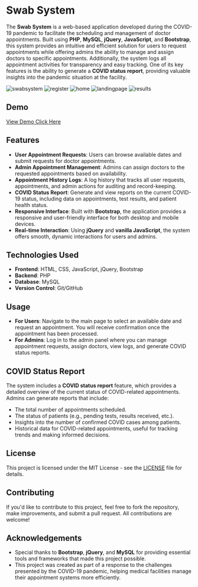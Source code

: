 # Swab System

The **Swab System** is a web-based application developed during the COVID-19 pandemic to facilitate the scheduling and management of doctor appointments. Built using **PHP**, **MySQL**, **jQuery**, **JavaScript**, and **Bootstrap**, this system provides an intuitive and efficient solution for users to request appointments while offering admins the ability to manage and assign doctors to specific appointments. Additionally, the system logs all appointment activities for transparency and easy tracking. One of its key features is the ability to generate a **COVID status report**, providing valuable insights into the pandemic situation at the facility.

![swabsystem](https://github.com/user-attachments/assets/240ebc74-6875-4317-9249-af2dc2b91195)
![register](https://github.com/user-attachments/assets/d498d8a3-bc91-4cf5-8ca3-55ddce51c70f)
![home](https://github.com/user-attachments/assets/730c0f18-cb1c-4ed0-a677-957df1e40d1f)
![landingpage](https://github.com/user-attachments/assets/330a4596-72c1-47a0-9b8d-41382369cac5)
![results](https://github.com/user-attachments/assets/199621d4-f574-4afe-830d-e969debacd4b)


## Demo
[View Demo Click Here](http://swabsystem.ct.ws/)

## Features

- **User Appointment Requests**: Users can browse available dates and submit requests for doctor appointments.
- **Admin Appointment Management**: Admins can assign doctors to the requested appointments based on availability.
- **Appointment History Logs**: A log history that tracks all user requests, appointments, and admin actions for auditing and record-keeping.
- **COVID Status Report**: Generate and view reports on the current COVID-19 status, including data on appointments, test results, and patient health status.
- **Responsive Interface**: Built with **Bootstrap**, the application provides a responsive and user-friendly interface for both desktop and mobile devices.
- **Real-time Interaction**: Using **jQuery** and **vanilla JavaScript**, the system offers smooth, dynamic interactions for users and admins.

## Technologies Used

- **Frontend**: HTML, CSS, JavaScript, jQuery, Bootstrap
- **Backend**: PHP
- **Database**: MySQL
- **Version Control**: Git/GitHub

## Usage

- **For Users**: Navigate to the main page to select an available date and request an appointment. You will receive confirmation once the appointment has been processed.
- **For Admins**: Log in to the admin panel where you can manage appointment requests, assign doctors, view logs, and generate COVID status reports.

## COVID Status Report

The system includes a **COVID status report** feature, which provides a detailed overview of the current status of COVID-related appointments. Admins can generate reports that include:

- The total number of appointments scheduled.
- The status of patients (e.g., pending tests, results received, etc.).
- Insights into the number of confirmed COVID cases among patients.
- Historical data for COVID-related appointments, useful for tracking trends and making informed decisions.

## License

This project is licensed under the MIT License - see the [LICENSE](LICENSE) file for details.

## Contributing

If you'd like to contribute to this project, feel free to fork the repository, make improvements, and submit a pull request. All contributions are welcome!

## Acknowledgements

- Special thanks to **Bootstrap**, **jQuery**, and **MySQL** for providing essential tools and frameworks that made this project possible.
- This project was created as part of a response to the challenges presented by the COVID-19 pandemic, helping medical facilities manage their appointment systems more efficiently.

